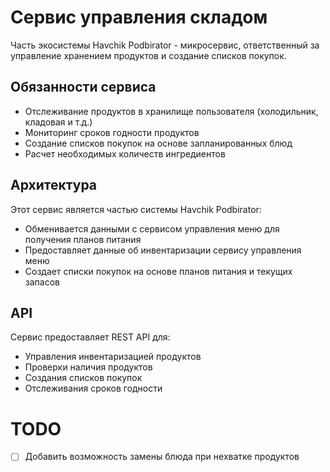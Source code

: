 # Сервис управления складом

Часть экосистемы Havchik Podbirator - микросервис, ответственный за управление хранением продуктов и создание списков покупок.

## Обязанности сервиса

- Отслеживание продуктов в хранилище пользователя (холодильник, кладовая и т.д.)
- Мониторинг сроков годности продуктов
- Создание списков покупок на основе запланированных блюд
- Расчет необходимых количеств ингредиентов

## Архитектура

Этот сервис является частью системы Havchik Podbirator:
- Обменивается данными с сервисом управления меню для получения планов питания
- Предоставляет данные об инвентаризации сервису управления меню
- Создает списки покупок на основе планов питания и текущих запасов

## API

Сервис предоставляет REST API для:
- Управления инвентаризацией продуктов
- Проверки наличия продуктов
- Создания списков покупок
- Отслеживания сроков годности

# TODO

- [ ] Добавить возможность замены блюда при нехватке продуктов 